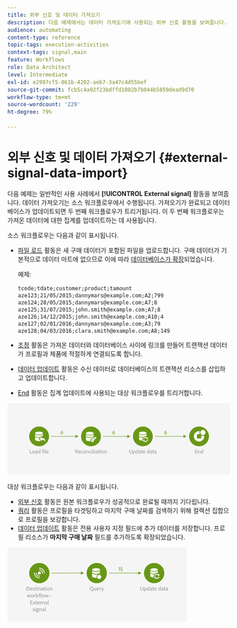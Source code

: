 ```yaml
---
title: 외부 신호 및 데이터 가져오기
description: 다음 예제에서는 데이터 가져오기에 사용되는 외부 신호 활동을 보여줍니다.
audience: automating
content-type: reference
topic-tags: execution-activities
context-tags: signal,main
feature: Workflows
role: Data Architect
level: Intermediate
exl-id: e2997cf5-861b-4202-aeb7-3a47c4d55bef
source-git-commit: fcb5c4a92f23bdffd1082b7b044b5859dead9d70
workflow-type: tm+mt
source-wordcount: '229'
ht-degree: 79%

---
```


# 외부 신호 및 데이터 가져오기 {#external-signal-data-import}

다음 예제는 일반적인 사용 사례에서 **[!UICONTROL External signal]** 활동을 보여줍니다. 데이터 가져오기는 소스 워크플로우에서 수행됩니다. 가져오기가 완료되고 데이터베이스가 업데이트되면 두 번째 워크플로우가 트리거됩니다. 이 두 번째 워크플로우는 가져온 데이터에 대한 집계를 업데이트하는 데 사용됩니다.

소스 워크플로우는 다음과 같이 표시됩니다.

* [파일 로드](../../automating/using/load-file.md) 활동은 새 구매 데이터가 포함된 파일을 업로드합니다. 구매 데이터가 기본적으로 데이터 마트에 없으므로 이에 따라 [데이터베이스가 확장](../../developing/using/data-model-concepts.md)되었습니다.

  예제:

  ```
  tcode;tdate;customer;product;tamount
  aze123;21/05/2015;dannymars@example.com;A2;799
  aze124;28/05/2015;dannymars@example.com;A7;8
  aze125;31/07/2015;john.smith@example.com;A7;8
  aze126;14/12/2015;john.smith@example.com;A10;4
  aze127;02/01/2016;dannymars@example.com;A3;79
  aze128;04/03/2016;clara.smith@example.com;A8;149
  ```

* [조정](../../automating/using/reconciliation.md) 활동은 가져온 데이터와 데이터베이스 사이에 링크를 만들어 트랜잭션 데이터가 프로필과 제품에 적절하게 연결되도록 합니다.
* [데이터 업데이트](../../automating/using/update-data.md) 활동은 수신 데이터로 데이터베이스의 트랜잭션 리소스를 삽입하고 업데이트합니다.
* [End](../../automating/using/start-and-end.md) 활동은 집계 업데이트에 사용되는 대상 워크플로우를 트리거합니다.

![](assets/signal_example_source1.png)

대상 워크플로우는 다음과 같이 표시됩니다.

* [외부 신호](../../automating/using/external-signal.md) 활동은 원본 워크플로우가 성공적으로 완료될 때까지 기다립니다.
* [쿼리](../../automating/using/query.md#enriching-data) 활동은 프로필을 타겟팅하고 마지막 구매 날짜를 검색하기 위해 컬렉션 집합으로 프로필을 보강합니다.
* [데이터 업데이트](../../automating/using/update-data.md) 활동은 전용 사용자 지정 필드에 추가 데이터를 저장합니다. 프로필 리소스가 **마지막 구매 날짜** 필드를 추가하도록 확장되었습니다.

![](assets/signal_example_source2.png)
